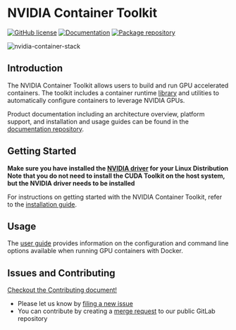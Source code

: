 # NVIDIA Container Toolkit

[![GitHub license](https://img.shields.io/github/license/NVIDIA/nvidia-container-toolkit?style=flat-square)](https://raw.githubusercontent.com/NVIDIA/nvidia-container-toolkit/main/LICENSE)
[![Documentation](https://img.shields.io/badge/documentation-wiki-blue.svg?style=flat-square)](https://docs.nvidia.com/datacenter/cloud-native/container-toolkit/overview.html)
[![Package repository](https://img.shields.io/badge/packages-repository-b956e8.svg?style=flat-square)](https://nvidia.github.io/libnvidia-container)

![nvidia-container-stack](https://cloud.githubusercontent.com/assets/3028125/12213714/5b208976-b632-11e5-8406-38d379ec46aa.png)

## Introduction

The NVIDIA Container Toolkit allows users to build and run GPU accelerated containers. The toolkit includes a container runtime [library](https://github.com/NVIDIA/libnvidia-container) and utilities to automatically configure containers to leverage NVIDIA GPUs.

Product documentation including an architecture overview, platform support, and installation and usage guides can be found in the [documentation repository](https://docs.nvidia.com/datacenter/cloud-native/container-toolkit/overview.html).

## Getting Started

**Make sure you have installed the [NVIDIA driver](https://docs.nvidia.com/datacenter/cloud-native/container-toolkit/install-guide.html#nvidia-drivers) for your Linux Distribution**
**Note that you do not need to install the CUDA Toolkit on the host system, but the NVIDIA driver needs to be installed**

For instructions on getting started with
 the NVIDIA Container Toolkit, refer to the [installation guide](https://docs.nvidia.com/datacenter/cloud-native/container-toolkit/install-guide.html#installation-guide).

## Usage

The [user guide](https://docs.nvidia.com/datacenter/cloud-native/container-toolkit/user-guide.html) provides information on the configuration and command line options available when running GPU containers with Docker.

## Issues and Contributing

[Checkout the Contributing document!](CONTRIBUTING.md)

* Please let us know by [filing a new issue](https://github.com/NVIDIA/nvidia-container-toolkit/issues/new)
* You can contribute by creating a [merge request](https://gitlab.com/nvidia/container-toolkit/container-toolkit/-/merge_requests/new) to our public GitLab repository
